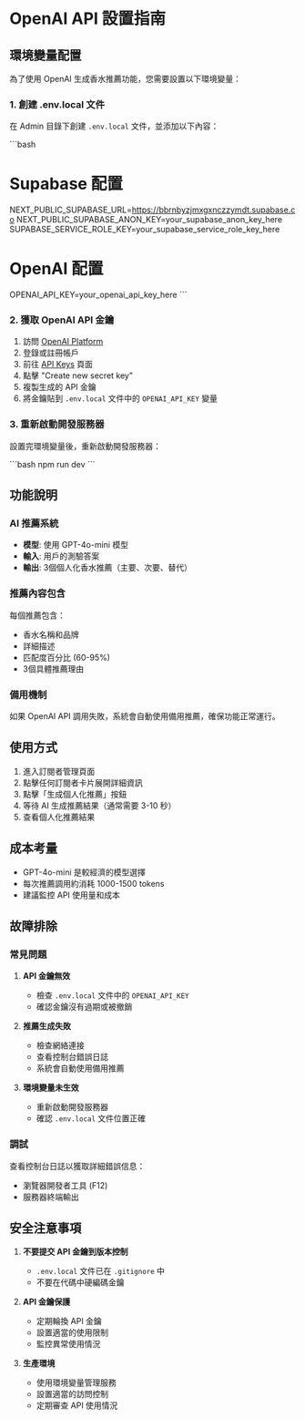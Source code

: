 # OpenAI API 設置指南

## 環境變量配置

為了使用 OpenAI 生成香水推薦功能，您需要設置以下環境變量：

### 1. 創建 .env.local 文件

在 Admin 目錄下創建 `.env.local` 文件，並添加以下內容：

\`\`\`bash
# Supabase 配置
NEXT_PUBLIC_SUPABASE_URL=https://bbrnbyzjmxgxnczzymdt.supabase.co
NEXT_PUBLIC_SUPABASE_ANON_KEY=your_supabase_anon_key_here
SUPABASE_SERVICE_ROLE_KEY=your_supabase_service_role_key_here

# OpenAI 配置
OPENAI_API_KEY=your_openai_api_key_here
\`\`\`

### 2. 獲取 OpenAI API 金鑰

1. 訪問 [OpenAI Platform](https://platform.openai.com/)
2. 登錄或註冊帳戶
3. 前往 [API Keys](https://platform.openai.com/account/api-keys) 頁面
4. 點擊 "Create new secret key"
5. 複製生成的 API 金鑰
6. 將金鑰貼到 `.env.local` 文件中的 `OPENAI_API_KEY` 變量

### 3. 重新啟動開發服務器

設置完環境變量後，重新啟動開發服務器：

\`\`\`bash
npm run dev
\`\`\`

## 功能說明

### AI 推薦系統

- **模型**: 使用 GPT-4o-mini 模型
- **輸入**: 用戶的測驗答案
- **輸出**: 3個個人化香水推薦（主要、次要、替代）

### 推薦內容包含

每個推薦包含：
- 香水名稱和品牌
- 詳細描述
- 匹配度百分比 (60-95%)
- 3個具體推薦理由

### 備用機制

如果 OpenAI API 調用失敗，系統會自動使用備用推薦，確保功能正常運行。

## 使用方式

1. 進入訂閱者管理頁面
2. 點擊任何訂閱者卡片展開詳細資訊
3. 點擊「生成個人化推薦」按鈕
4. 等待 AI 生成推薦結果（通常需要 3-10 秒）
5. 查看個人化推薦結果

## 成本考量

- GPT-4o-mini 是較經濟的模型選擇
- 每次推薦調用約消耗 1000-1500 tokens
- 建議監控 API 使用量和成本

## 故障排除

### 常見問題

1. **API 金鑰無效**
   - 檢查 `.env.local` 文件中的 `OPENAI_API_KEY`
   - 確認金鑰沒有過期或被撤銷

2. **推薦生成失敗**
   - 檢查網絡連接
   - 查看控制台錯誤日誌
   - 系統會自動使用備用推薦

3. **環境變量未生效**
   - 重新啟動開發服務器
   - 確認 `.env.local` 文件位置正確

### 調試

查看控制台日誌以獲取詳細錯誤信息：
- 瀏覽器開發者工具 (F12)
- 服務器終端輸出

## 安全注意事項

1. **不要提交 API 金鑰到版本控制**
   - `.env.local` 文件已在 `.gitignore` 中
   - 不要在代碼中硬編碼金鑰

2. **API 金鑰保護**
   - 定期輪換 API 金鑰
   - 設置適當的使用限制
   - 監控異常使用情況

3. **生產環境**
   - 使用環境變量管理服務
   - 設置適當的訪問控制
   - 定期審查 API 使用情況
